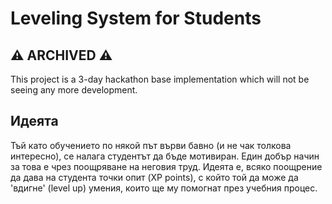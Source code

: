 # Leveling System for Students

## ⚠ ARCHIVED ⚠

This project is a 3-day hackathon base implementation which will not be
seeing any more development.

## Идеята

Тъй като обучението по някой път върви бавно (и не чак толкова интересно), се налага студентът да бъде мотивиран.
Един добър начин за това е чрез поощряване на неговия труд. Идеята е, всяко поощрение да дава на студента точки
опит (XP points), с който той да може да 'вдигне' (level up) умения, които ще му помогнат през учебния процес.
